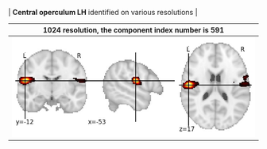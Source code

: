 


| **Central operculum LH** identified on various resolutions |

| 1024 resolution, the component index number is 591|  
|:---:|  
| ![Component 1024](../1024/final/591.jpg "From component 1024: Central operculum LH") |